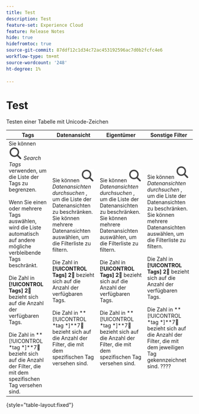 ```yaml
---
title: Test
description: Test
feature-set: Experience Cloud
feature: Release Notes
hide: true
hidefromtoc: true
source-git-commit: 87ddf12c1d34c72ac453192596ac7d0b2fcfc4e6
workflow-type: tm+mt
source-wordcount: '248'
ht-degree: 1%

---
```



# Test

Testen einer Tabelle mit Unicode-Zeichen

| Tags | Datenansicht | Eigentümer | Sonstige Filter |
|---|---|---|---|
| Sie können ![Search](/help/assets/icons/Search.svg) *Search Tags* verwenden, um die Liste der Tags zu begrenzen. <br/><br/>Wenn Sie einen oder mehrere Tags auswählen, wird die Liste automatisch auf andere mögliche verbleibende Tags beschränkt. <br/><br/>Die Zahl in **[!UICONTROL Tags]** **2︎⃣** bezieht sich auf die Anzahl der verfügbaren Tags. <br/><br/>Die Zahl in **[!UICONTROL *tag *]**7︎⃣ bezieht sich auf die Anzahl der Filter, die mit dem spezifischen Tag versehen sind. | Sie können ![Suchen](/help/assets/icons/Search.svg) *Datenansichten durchsuchen* , um die Liste der Datenansichten zu beschränken. <br/>Sie können mehrere Datenansichten auswählen, um die Filterliste zu filtern. <br/><br/>Die Zahl in **[!UICONTROL Tags]** **2︎⃣** bezieht sich auf die Anzahl der verfügbaren Tags. <br/><br/>Die Zahl in **[!UICONTROL *tag *]**7︎⃣ bezieht sich auf die Anzahl der Filter, die mit dem spezifischen Tag versehen sind. | Sie können ![Suchen](/help/assets/icons/Search.svg) *Datenansichten durchsuchen* , um die Liste der Datenansichten zu beschränken. <br/>Sie können mehrere Datenansichten auswählen, um die Filterliste zu filtern. <br/><br/>Die Zahl in **[!UICONTROL Tags]** **2︎⃣** bezieht sich auf die Anzahl der verfügbaren Tags. <br/><br/>Die Zahl in **[!UICONTROL *tag *]**7︎⃣ bezieht sich auf die Anzahl der Filter, die mit dem spezifischen Tag versehen sind. | Sie können ![Suchen](/help/assets/icons/Search.svg) *Datenansichten durchsuchen* , um die Liste der Datenansichten zu beschränken. <br/>Sie können mehrere Datenansichten auswählen, um die Filterliste zu filtern. <br/><br/>Die Zahl in **[!UICONTROL Tags]** **2︎⃣** bezieht sich auf die Anzahl der verfügbaren Tags. <br/><br/>Die Zahl in **[!UICONTROL *tag *]**7︎⃣ bezieht sich auf die Anzahl der Filter, die mit dem jeweiligen Tag gekennzeichnet sind. ???? |

{style="table-layout:fixed"}
